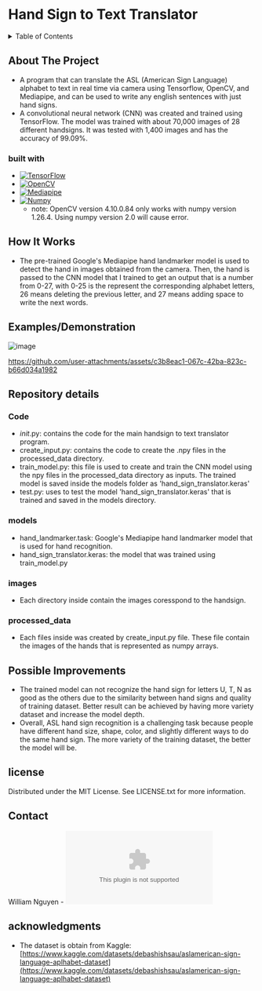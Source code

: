 # Hand Sign to Text Translator

<details>
  <summary>Table of Contents</summary>
  <ol>
    <li>
      <a href="#About-The-Project">About The Project</a>
      <ul>
      <li><a href="#built-with">Built With</a></li>
      </ul>
    </li>
    <li><a href="#How-It-Works">How It Works</a></li>
    <li><a href="#Examples/Demonstration">Examples/Demonstration</a></li>
    <li><a href="#Repository-details">Repository details</a></li>
    <li><a href="#Possible-Improvements">Possible Improvements</a></li>
    <li><a href="#license">License</a></li>
    <li><a href="#contact">Contact</a></li>
    <li><a href="#acknowledgments">Acknowledgments</a></li>
  </ol>
</details>

## About The Project
* A program that can translate the ASL (American Sign Language) alphabet to text in real time via camera using Tensorflow, OpenCV, and Mediapipe, and can be used to write any english sentences with just hand signs.
* A convolutional neural network (CNN) was created and trained using TensorFlow. The model was trained with about 70,000 images of 28 different handsigns. It was tested with 1,400 images and has the accuracy of 99.09%.

### built with
* [![TensorFlow](https://img.shields.io/badge/TensorFlow-2.17.1-black?labelColor=orange)][TensorFlow-url]
* [![OpenCV](https://img.shields.io/badge/OpenCV-4.10.0.84-black?labelColor=green)][OpenCV-url]
* [![Mediapipe](https://img.shields.io/badge/Mediapipe-4.10.0.84-black?labelColor=blue)][Mediapipe-url]
* [![Numpy](https://img.shields.io/badge/Numpy-1.26.4-black?labelColor=yellow)][Numpy-url]
    * note: OpenCV version 4.10.0.84 only works with numpy version 1.26.4. Using numpy version 2.0 will cause error. 

## How It Works
* The pre-trained Google's Mediapipe hand landmarker model is used to detect the hand in images obtained from the camera. Then, the hand is passed to the CNN model that I trained to get an output that is a number from 0-27, with 0-25 is the represent the corresponding alphabet letters, 26 means deleting the previous letter, and 27 means adding space to write the next words.

## Examples/Demonstration
![image](https://github.com/user-attachments/assets/65565ffe-99b3-40e4-9d37-ae966bea8e1d)

https://github.com/user-attachments/assets/c3b8eac1-067c-42ba-823c-b66d034a1982
<!--THE BLANK LINE BETWEEN THE VIDEO LINK AND THE IMAGE IS NEEDED FOR THE VIDEO TO LOAD-->
## Repository details
### Code
* _init_.py: contains the code for the main handsign to text translator program.
* create_input.py: contains the code to create the .npy files in the processed_data directory. 
* train_model.py: this file is used to create and train the CNN model using the npy files in the processed_data directory as inputs. The trained model is saved inside the models folder as 'hand_sign_translator.keras'
* test.py: uses to test the model 'hand_sign_translator.keras' that is trained and saved in the models directory.
### models
* hand_landmarker.task: Google's Mediapipe hand landmarker model that is used for hand recognition.
* hand_sign_translator.keras: the model that was trained using train_model.py
### images
* Each directory inside contain the images coresspond to the handsign.
### processed_data
* Each files inside was created by create_input.py file. These file contain the images of the hands that is represented as numpy arrays.

## Possible Improvements
* The trained model can not recognize the hand sign for letters U, T, N as good as the others due to the similarity between hand signs and quality of training dataset. Better result can be achieved by having more variety dataset and increase the model depth.
* Overall, ASL hand sign recognition is a challenging task because people have different hand size, shape, color, and slightly different ways to do the same hand sign. The more variety of the training dataset, the better the model will be. 

## license
Distributed under the MIT License. See LICENSE.txt for more information.

## Contact
William Nguyen - ![Email](thangnguyen15700@gmail.com)

## acknowledgments
* The dataset is obtain from Kaggle: [https://www.kaggle.com/datasets/debashishsau/aslamerican-sign-language-aplhabet-dataset](https://www.kaggle.com/datasets/debashishsau/aslamerican-sign-language-aplhabet-dataset)


<!-- link-->
[TensorFlow-url]: https://www.tensorflow.org/
[OpenCV-url]: https://opencv.org/
[Mediapipe-url]: https://pypi.org/project/mediapipe/
[Numpy-url]: https://pypi.org/project/numpy/
